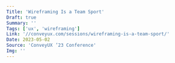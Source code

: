 ```yaml
---
Title: 'Wireframing Is a Team Sport'
Draft: true
Summary: ''
Tags: ['ux', 'wireframing']
Link: '//conveyux.com/sessions/wireframing-is-a-team-sport/'
Date: 2023-05-02
Source: 'ConveyUX ’23 Conference'
Img: ''
---
```

